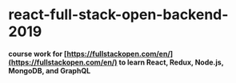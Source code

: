 # react-full-stack-open-backend-2019


**course work for [https://fullstackopen.com/en/](https://fullstackopen.com/en/) to learn React, Redux, Node.js, MongoDB, and GraphQL**